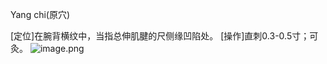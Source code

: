 Yang chi(原穴)

[定位]在腕背横纹中，当指总伸肌腱的尺侧缘凹陷处。 
[操作]直刺0.3-0.5寸；可灸。
![image.png](https://picgo18719498306.oss-cn-guangzhou.aliyuncs.com/20250424000558287.png)
